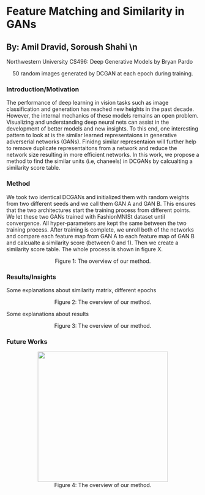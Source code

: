 # Feature Matching and Similarity in GANs
## By: Amil Dravid, Soroush Shahi  \n
Northwestern University CS496: Deep Generative Models by Bryan Pardo
<p align="center">
  <img src="https://github.com/faderani/DCGAN-Similarity/blob/main/assets/generation.gif" alt>
<br>
  50 random images generated by DCGAN at each epoch during training. 
</p>


### Introduction/Motivation

The performance of deep learning in vision tasks such as image classification and generation has reached new heights in the past decade. However, the internal mechanics of these models remains an open problem. Visualizing and understanding deep neural nets can assist in the development of better models and new insights. To this end, 
one interesting pattern to look at is the similar learned representaions in generative adverserial networks (GANs). Finidng similar representaion will further help to remove duplicate representaitons from a network and reduce the network size resulting in more efficient networks. In this work, we propose a method to find the similar units (i.e, chaneels) in DCGANs by calcualting a similarity score table. 

### Method
We took two identical DCGANs and initialized them with random weights from two different seeds and we call them GAN A and GAN B. This ensures that the two architectures start the training process from different points. We let these two GANs trained with FashionMNISt dataset until convergence. All hyper-parameters are kept the same between the two training process. After training is complete, we unroll both of the networks and compare each feature map from GAN A to each feature map of GAN B and calcualte a similarity score (between 0 and 1). Then we create a similarity score table. The whole process is shown in figure X.


<p align="center">
  <img src="https://github.com/faderani/DCGAN-Similarity/blob/main/assets/method.gif" alt>
  <br>
  Figure 1: The overview of our method.
</p>


### Results/Insights

Some explanations about similarity matrix, different epochs

<p align="center">
  <img src="https://github.com/faderani/DCGAN-Similarity/blob/main/assets/smiliarity.png" alt>
  <br>
  Figure 2: The overview of our method.
</p>

Some explanations about results


<p align="center">
  <img src="https://github.com/faderani/DCGAN-Similarity/blob/main/assets/results.png" alt>
  <br>
  Figure 3: The overview of our method.
</p>

### Future Works


<p align="center">
  <img src="https://github.com/faderani/DCGAN-Similarity/blob/main/assets/match_diff.png" width="340" alt>
  <br>
  Figure 4: The overview of our method.
</p>
